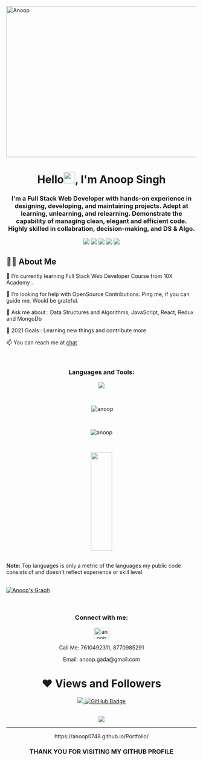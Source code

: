 

<!--
**anoop0748/anoop0748** is a ✨ _special_ ✨ repository because its `README.md` (this file) appears on your GitHub profile.

Here are some ideas to get you started:

- 🔭 I’m currently working on ...
- 🌱 I’m currently learning ...
- 👯 I’m looking to collaborate on ...
- 🤔 I’m looking for help with ...
- 💬 Ask me about ...
- 📫 How to reach me: ...
- 😄 Pronouns: ...
- ⚡ Fun fact: ...
-->
<img align="center" src="https://miro.medium.com/max/1360/1*IRGHmiGsa16stedQvIaZfw.gif" alt="Anoop" width="1000px" height="400px" />
<h1 align="center">Hello<img src="https://raw.githubusercontent.com/MartinHeinz/MartinHeinz/master/wave.gif" width="30px" height="30px">, I'm Anoop Singh</h1>

<h3 align="center">I'm a Full Stack Web Developer with hands-on experience in designing, developing, and maintaining projects. Adept at learning, unlearning, and relearning. Demonstrate the capability of managing clean, elegant and efficient code. Highly skilled in collabration, decision-making,
and DS & Algo.</h3>

<p align= "center">

<img src="https://img.shields.io/badge/JS-Javascript-red"/>
<img src="https://img.shields.io/badge/React-React-blue"/>
<img src="https://img.shields.io/badge/Node-node-green"/>
<img src="https://img.shields.io/badge/express-Express-blueviolet"/>
<img src="https://img.shields.io/badge/Mongodb-mongodb-brightgreen"/>
</p>

## 🙋‍♂️ About Me
🌱 I’m currently learning Full Stack Web Developer Course from 10X Academy .

🤝 I’m looking for help with OpenSource Contributions. Ping me, if you can guide me. Would be grateful.

💬 Ask me about : Data Structures and Algorithms, JavaScript, React, Redux and MongoDb

🥅 2021 Goals : Learning new things and contribute more  

 📫 You can reach me at [chat](mailto:anoop.gada@gmail.com)
 
 <!-- 🙋‍♂️ Visit My Portfolio https://Anoop -->
 


<br/>
<h3 align="center" margin="20px 0">Languages and Tools:</h3>
<p align="center" >
  <img  src="https://user-images.githubusercontent.com/82999542/132934744-131c1891-4a4f-4e88-a64a-36720ad7470b.png">
  </p>
<br>




<p align="center">&nbsp;<img align="center" src="https://github-readme-stats.vercel.app/api?username=anoop0748&show_icons=true&locale=en&theme=highcontrast" alt="anoop" /></p>
<br>
<p align="center"><img align="center" src="https://github-readme-streak-stats.herokuapp.com/?user=anoop0748&&theme=highcontrast" alt="anoop" /></p>
<br>



 

     
  <p align="center">
    <img src="https://github-readme-stats.vercel.app/api/top-langs/?username=anoop0748&theme=react&hide_border=true&bg_color=0D1117" height="260px" width="33.25%"/>
    </p>
  
  <br/>
  <b>Note:</b> Top languages is only a metric of the languages my public code consists of and doesn't reflect experience or skill level.

<br/>
<br/>

<a href="https://github.com/anoop0748/github-readme-activity-graph"><img alt="Anoop's Graph" src="https://activity-graph.herokuapp.com/graph?username=anoop0748&bg_color=0D1117&color=5BCDEC&line=5BCDEC&point=FFFFFF&hide_border=true" /></a>

<br/>

<h3 align="center">Connect with me:</h3>
<p align="center">
<!-- <a href="https://twitter.com/anoop" target="blank"><img align="center" src="https://raw.githubusercontent.com/rahuldkjain/github-profile-readme-generator/master/src/images/icons/Social/twitter.svg" alt="anoop" height="30" width="40" /></a> -->
<a href="https://www.linkedin.com/in/anoop-singh-sidhi" target="blank"><img align="center" src="https://raw.githubusercontent.com/rahuldkjain/github-profile-readme-generator/master/src/images/icons/Social/linked-in-alt.svg" alt="anoop" height="30" width="40" /></a>
  <!-- <a href="https://anoop/" target="blank"><img align="center" src="https://cdn.iconscout.com/icon/premium/png-256-thumb/portfolio-1603075-1359338.png" alt="rushikesh25" height="30" width="40" /></a> -->
 <p align="center">Call Me: 7610492311, 8770985291</p>
 <p align="center">Email: anoop.gada@gmail.com</p>

</p>


<div align="center">
 <h1>❤ Views and Followers</h1>
<a href="https://github.com/anoop0748/github-profile-views-counter">
    <img src="https://komarev.com/ghpvc/?username=anoop0748">
</a>
<a href="https://github.com/anoop0748?tab=followers"><img src="https://img.shields.io/github/followers/anoop0748?label=Followers&style=social" alt="GitHub Badge"></a>
</div>


<br>
 <p align="center">
  <img  src="https://raw.githubusercontent.com/Trilokia/Trilokia/379277808c61ef204768a61bbc5d25bc7798ccf1/bottom_header.svg">
 </p>
 
 <hr>
 <div align="center">
 https://anoop0748.github.io/Portfolio/
</div >

 <h3 align="center">THANK YOU FOR VISITING MY GITHUB PROFILE</h3>
